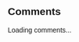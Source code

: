 <!DOCTYPE html>
<html lang="en">
<head>
  <meta charset="UTF-8">
  <meta name="viewport" content="width=device-width, initial-scale=1.0">
  <title>Bluesky Comments</title>
  <style>
    .comment-section {
      font-family: Arial, sans-serif;
      margin: 20px;
    }
    .comment {
      border-bottom: 1px solid #ddd;
      padding: 10px 0;
    }
    .actions {
      font-size: 12px;
      color: #666;
    }
    .show-more {
      color: blue;
      cursor: pointer;
      text-decoration: underline;
    }
  </style>
</head>
<body>
  <div class="comment-section">
    <h2>Comments</h2>
    <p id="status">Loading comments...</p>
    <div id="comments-container"></div>
    <button id="show-more" class="show-more" style="display: none;">Show more comments</button>
  </div>

  <script>
    const apiEndpoint = "https://public.api.bsky.app/xrpc/app.bsky.feed.getPostThread";
    const uri = "at://did:plc:jce4vozgv2bmbljefdpdcnq5/app.bsky.feed.post/3lbuf4okwts2f"; // Replace with the actual URI
    const visibleCount = 3;
    let allComments = [];
    let currentVisible = 0;

    // Fetch comments from the API
    async function fetchComments(uri) {
      try {
        const response = await fetch(`${apiEndpoint}?uri=${encodeURIComponent(uri)}`);
        if (!response.ok) {
          throw new Error("Failed to fetch comments");
        }
        const data = await response.json();
        if (data.thread?.replies) {
          allComments = data.thread.replies.sort((a, b) => (b.post.likeCount || 0) - (a.post.likeCount || 0));
          renderComments();
        } else {
          document.getElementById("status").textContent = "No comments found.";
        }
      } catch (error) {
        console.error(error);
        document.getElementById("status").textContent = "Error loading comments.";
      }
    }

    // Render comments
    function renderComments() {
      const container = document.getElementById("comments-container");
      const status = document.getElementById("status");
      const showMoreButton = document.getElementById("show-more");

      container.innerHTML = "";
      status.textContent = "";

      const toShow = allComments.slice(0, currentVisible + visibleCount);
      toShow.forEach(reply => {
        const commentDiv = document.createElement("div");
        commentDiv.className = "comment";
        commentDiv.innerHTML = `
          <p><strong>${reply.post.author?.displayName || reply.post.author?.handle}</strong></p>
          <p>${reply.post.record?.text || "No text available"}</p>
          <div class="actions">
            ❤️ ${reply.post.likeCount || 0} Likes • 🔁 ${reply.post.repostCount || 0} Reposts • 💬 ${reply.post.replyCount || 0} Replies
          </div>
        `;
        container.appendChild(commentDiv);
      });

      currentVisible += visibleCount;

      if (currentVisible >= allComments.length) {
        showMoreButton.style.display = "none";
      } else {
        showMoreButton.style.display = "block";
      }
    }

    // Initialize comments
    document.getElementById("show-more").addEventListener("click", renderComments);
    fetchComments(uri);
  </script>
</body>
</html>
